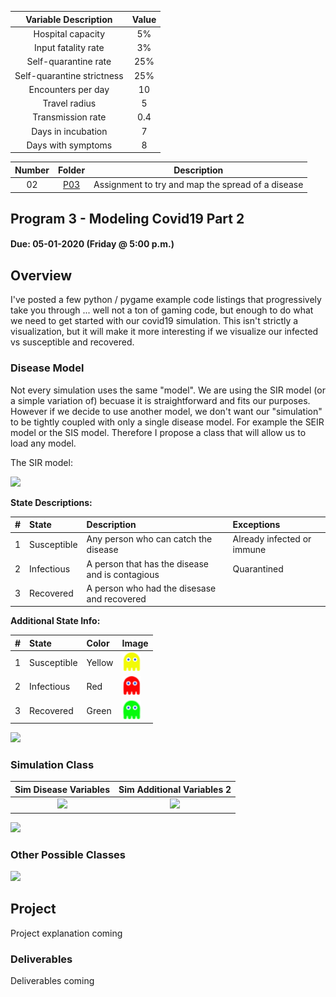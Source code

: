 | Variable Description       | Value | 
|:--------------------------:|:-----:|
| Hospital capacity          | 5%    | 
| Input fatality rate        | 3%    |
| Self-quarantine rate       | 25%   |
| Self-quarantine strictness | 25%   |
| Encounters per day         | 10    |
| Travel radius              | 5     |
| Transmission rate          | 0.4   |
| Days in incubation         | 7     |
| Days with symptoms         | 8     |

| Number        | Folder                                                        | Description                          |
|:-------------:|:-------------------------------------------------------------:|:------------------------------------:|
| 02            | [P03](https://github.com/Landon-Brown1/2143-OOP-Brown/tree/master/Assignments/02-CommentedCode "COVID Stuff") | Assignment to try and map the spread of a disease |


## Program 3 - Modeling Covid19 Part 2
#### Due: 05-01-2020 (Friday @ 5:00 p.m.)

## Overview

I've posted a few python / pygame example code listings that progressively take you through ... well not a ton of gaming code, but enough to do what we need to get started with our covid19 simulation. This isn't strictly a visualization, but it will make it more interesting if we visualize our infected vs susceptible and recovered. 


### Disease Model

Not every simulation uses the same "model". We are using the SIR model (or a simple variation of) becuase it is straightforward and fits our purposes. However if we decide to use another model, we don't want our "simulation" to be tightly coupled with only a single disease model. For example the SEIR model or the SIS model. Therefore I propose a class that will allow us to load any model. 

The SIR model: 

<img src="https://cs.msutexas.edu/~griffin/zcloud/zcloud-files/sir_flow_diagram_2020.png" width="500">

**State Descriptions:** 

| #    | State       | Description                                     | Exceptions                 |
| :--- | :---------- | :---------------------------------------------- | :------------------------- |
| 1    | Susceptible | Any person who can catch the disease            | Already infected or immune |
| 2    | Infectious  | A person that has the disease and is contagious | Quarantined                |
| 3    | Recovered   | A person who had the disesase and recovered     |                            |

**Additional State Info:**

| #    | State       | Color  | Image                              |
| :--- | :---------- | :----- | :--------------------------------- |
| 1    | Susceptible | Yellow | ![](./images/pac_yellow_30x30.png) |
| 2    | Infectious  | Red    | ![](./images/pac_red_30x30.png)    |
| 3    | Recovered   | Green  | ![](./images/pac_green_30x30.png)  |



<img src="https://cs.msutexas.edu/~griffin/zcloud/zcloud-files/covid19a_uml_2020.png" height="150">




### Simulation Class



|                                          Sim Disease Variables                                          |                                     Sim Additional Variables 2                                      |
| :-----------------------------------------------------------------------------------------------------: | :-------------------------------------------------------------------------------------------------: |
| <img src="https://cs.msutexas.edu/~griffin/zcloud/zcloud-files/covid19_sir_model_vals.png" width="350"> | <img src="https://cs.msutexas.edu/~griffin/zcloud/zcloud-files/covid19_sim_params.png" width="200"> |

<img src="https://cs.msutexas.edu/~griffin/zcloud/zcloud-files/covid19b_uml_2020.png" width="150">


### Other Possible Classes

<img src="https://cs.msutexas.edu/~griffin/zcloud/zcloud-files/covid19_uml_2020.png" width="350">




## Project

Project explanation coming

### Deliverables

Deliverables coming




